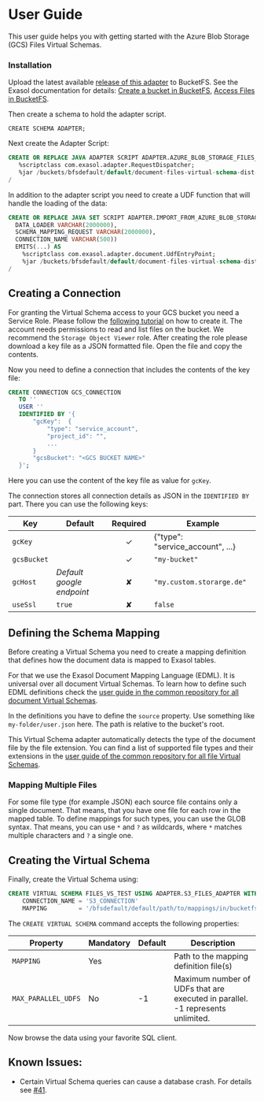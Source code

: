 # User Guide

This user guide helps you with getting started with the Azure Blob Storage (GCS) Files Virtual Schemas.

### Installation

Upload the latest available [release of this adapter](https://github.com/exasol/azure-blob-storage-document-files-virtual-schema/releases) to BucketFS. See the Exasol documentation for details: [Create a bucket in BucketFS](https://docs.exasol.com/administration/on-premise/bucketfs/create_new_bucket_in_bucketfs_service.htm), [Access Files in BucketFS](https://docs.exasol.com/administration/on-premise/bucketfs/accessfiles.htm).

Then create a schema to hold the adapter script.

```
CREATE SCHEMA ADAPTER;
```

Next create the Adapter Script:

 ```sql
CREATE OR REPLACE JAVA ADAPTER SCRIPT ADAPTER.AZURE_BLOB_STORAGE_FILES_ADAPTER AS
    %scriptclass com.exasol.adapter.RequestDispatcher;
    %jar /buckets/bfsdefault/default/document-files-virtual-schema-dist-6.0.0-azure-blob-storage-1.0.0.jar;
/
```

In addition to the adapter script you need to create a UDF function that will handle the loading of the data:

```sql
CREATE OR REPLACE JAVA SET SCRIPT ADAPTER.IMPORT_FROM_AZURE_BLOB_STORAGE_DOCUMENT_FILES(
  DATA_LOADER VARCHAR(2000000),
  SCHEMA_MAPPING_REQUEST VARCHAR(2000000),
  CONNECTION_NAME VARCHAR(500))
  EMITS(...) AS
    %scriptclass com.exasol.adapter.document.UdfEntryPoint;
    %jar /buckets/bfsdefault/default/document-files-virtual-schema-dist-6.0.0-azure-blob-storage-1.0.0.jar;
/
```

## Creating a Connection

For granting the Virtual Schema access to your GCS bucket you need a Service Role. Please follow the [following tutorial](https://cloud.google.com/docs/authentication/production#create_service_account) on how to create it. The account needs permissions to read and list files on the bucket. We recommend the `Storage Object Viewer` role. After creating the role please download a key file as a JSON formatted file. Open the file and copy the contents.

Now you need to define a connection that includes the contents of the key file:

 ```sql
CREATE CONNECTION GCS_CONNECTION
    TO ''
    USER ''
    IDENTIFIED BY '{
        "gcKey":  {
            "type": "service_account",
            "project_id": "",
            ...
        }  
        "gcsBucket": "<GCS BUCKET NAME>" 
    }';
```

Here you can use the content of the key file as value for `gcKey`.

The connection stores all connection details as JSON in the `IDENTIFIED BY` part. There you can use the following keys:

| Key                 | Default                   | Required | Example                          |
|---------------------|---------------------------|:--------:|----------------------------------|
| `gcKey`             |                           |    ✓     | {"type": "service_account", ...} |
| `gcsBucket`         |                           |    ✓     | `"my-bucket"`                    |
| `gcHost`            | _Default google endpoint_ |    ✘     | `"my.custom.storarge.de"`        |
| `useSsl`            | `true`                    |    ✘     | `false`                          |

## Defining the Schema Mapping

Before creating a Virtual Schema you need to create a mapping definition that defines how the document data is mapped to Exasol tables.

For that we use the Exasol Document Mapping Language (EDML). It is universal over all document Virtual Schemas. To learn how to define such EDML definitions check the [user guide in the common repository for all document Virtual Schemas](https://github.com/exasol/virtual-schema-common-document/blob/main/doc/user_guide/edml_user_guide.md).

In the definitions you have to define the `source` property. Use something like `my-folder/user.json` here. The path is relative to the bucket's root.

This Virtual Schema adapter automatically detects the type of the document file by the file extension. You can find a list of supported file types and their extensions in the [user guide of the common repository for all file Virtual Schemas](https://github.com/exasol/virtual-schema-common-document-files/blob/main/doc/user_guide/user_guide.md).

### Mapping Multiple Files

For some file type (for example JSON) each source file contains only a single document. That means, that you have one file for each row in the mapped table. To define mappings for such types, you can use the GLOB syntax. That means, you can use `*` and `?` as wildcards, where `*` matches multiple characters and `?` a single one.

## Creating the Virtual Schema

Finally, create the Virtual Schema using:

```sql
CREATE VIRTUAL SCHEMA FILES_VS_TEST USING ADAPTER.S3_FILES_ADAPTER WITH
    CONNECTION_NAME = 'S3_CONNECTION'
    MAPPING         = '/bfsdefault/default/path/to/mappings/in/bucketfs';
```

The `CREATE VIRTUAL SCHEMA` command accepts the following properties:

| Property            | Mandatory | Default | Description                                                                    |
|---------------------|-----------|---------|--------------------------------------------------------------------------------|
| `MAPPING`           | Yes       |         | Path to the mapping definition file(s)                                         |
| `MAX_PARALLEL_UDFS` | No        | -1      | Maximum number of UDFs that are executed in parallel. -1 represents unlimited. | 

Now browse the data using your favorite SQL client.

## Known Issues:

* Certain Virtual Schema queries can cause a database crash. For details see [#41](https://github.com/exasol/virtual-schema-common-document-files/issues/41).
